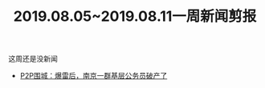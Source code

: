 ﻿---
title: 2019.08.05~2019.08.11一周新闻剪报
layout: post
comment: on
---

这周还是没新闻

<!--excerpt-->

* [P2P围城：爆雷后，南京一群基层公务员破产了](https://theinitium.com/article/20190807-mainland-p2p-public-servant/)
